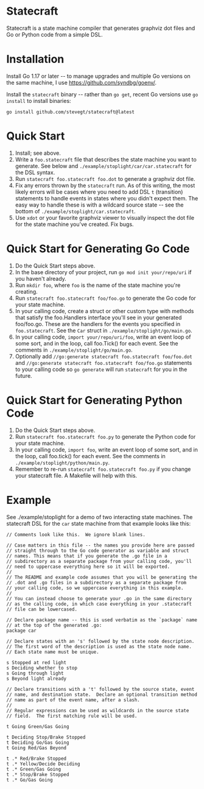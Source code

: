 # Statecraft

Statecraft is a state machine compiler that generates graphviz dot
files and Go or Python code from a simple DSL.

# Installation

Install Go 1.17 or later -- to manage upgrades and multiple Go
versions on the same machine, I use https://github.com/syndbg/goenv/.

Install the `statecraft` binary -- rather than `go get`, recent Go
versions use `go install` to install binaries:


```
go install github.com/stevegt/statecraft@latest
```

# Quick Start 

1. Install; see above.
1. Write a `foo.statecraft` file that describes the state machine
   you want to generate.  See below and
   `./example/stoplight/car/car.statecraft` for the DSL syntax.
2. Run `statecraft foo.statecraft foo.dot` to generate a
   graphviz dot file.
3. Fix any errors thrown by the `statecraft` run.  As of this writing,
   the most likely errors will be cases where you need to add DSL `t`
   (transition) statements to handle events in states where you didn't
   expect them.  The easy way to handle these is with a wildcard
   source state -- see the bottom of
   `./example/stoplight/car.statecraft`.
4. Use `xdot` or your favorite graphviz viewer to visually inspect the
   dot file for the state machine you've created.  Fix bugs.

# Quick Start for Generating Go Code

1. Do the Quick Start steps above.
2. In the base directory of your project, run `go mod init
   your/repo/uri` if you haven't already.  
3. Run `mkdir foo`, where `foo` is the name of the state machine
   you're creating.
2. Run `statecraft foo.statecraft foo/foo.go` to generate the Go
   code for your state machine.
1. In your calling code, create a struct or other custom type with
   methods that satisfy the foo.Handlers interface you'll see in your
   generated foo/foo.go.  These are the handlers for the events you
   specified in `foo.statecraft`.  See the `Car` struct in
   `./example/stoplight/go/main.go`.
1. In your calling code, `import your/repo/uri/foo`, write an event
   loop of some sort, and in the loop, call foo.Tick() for each event.
   See the comments in `./example/stoplight/go/main.go`.
2. Optionally add `//go:generate statecraft foo.statecraft
   foo/foo.dot` and `//go:generate statecraft foo.statecraft
   foo/foo.go` statements to your calling code so `go generate` will
   run `statecraft` for you in the future.

# Quick Start for Generating Python Code

1. Do the Quick Start steps above.
2. Run `statecraft foo.statecraft foo.py` to generate the
   Python code for your state machine.
1. In your calling code, `import foo`, write an event loop of some
   sort, and in the loop, call foo.tick() for each event.  See the
   comments in `./example/stoplight/python/main.py`.
4. Remember to re-run `statecraft foo.statecraft foo.py` if
   you change your statecraft file.  A Makefile will help with this.

# Example

See ./example/stoplight for a demo of two interacting state machines.
The statecraft DSL for the `car` state machine from that example
looks like this:

```
// Comments look like this.  We ignore blank lines.

// Case matters in this file -- the names you provide here are passed
// straight through to the Go code generator as variable and struct
// names. This means that if you generate the .go file in a
// subdirectory as a separate package from your calling code, you'll
// need to uppercase everything here so it will be exported.
// 
// The README and example code assumes that you will be generating the
// .dot and .go files in a subdirectory as a separate package from
// your calling code, so we uppercase everything in this example.
//
// You can instead choose to generate your .go in the same directory
// as the calling code, in which case everything in your .statecraft
// file can be lowercased.

// Declare package name -- this is used verbatim as the `package` name
// at the top of the generated .go:
package car

// Declare states with an 's' followed by the state node description.
// The first word of the description is used as the state node name.
// Each state name must be unique.

s Stopped at red light
s Deciding whether to stop
s Going through light 
s Beyond light already

// Declare transitions with a 't' followed by the source state, event
// name, and destination state.  Declare an optional transition method
// name as part of the event name, after a slash.
// 
// Regular expressions can be used as wildcards in the source state
// field.  The first matching rule will be used.

t Going Green/Gas Going

t Deciding Stop/Brake Stopped 
t Deciding Go/Gas Going 
t Going Red/Gas Beyond

t .* Red/Brake Stopped 
t .* Yellow/Decide Deciding 
t .* Green/Gas Going
t .* Stop/Brake Stopped
t .* Go/Gas Going
```
